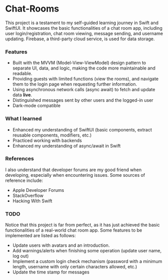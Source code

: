 # Chat-Rooms
This project is a testament to my self-guided learning journey in Swift and SwiftUI. It showcases the basic functionalities of a chat room app, including user login/registration, chat room viewing, message sending, and username updating. Firebase, a third-party cloud service, is used for data storage. 

### Features

- Built with the MVVM (Model-View-ViewModel) design pattern to separate UI, data, and logic, making the code more maintainable and readable.
- Providing guests with limited functions (view the rooms), and navigate them to the login page when requesting further information.
- Using asynchronous network calls (async await) to fetch and update data **live**.
- Distinguished messages sent by other users and the logged-in user
- Dark-mode compatible

### What I learned

- Enhanced my understanding of SwiftUI (basic components, extract reusable components, modifiers, etc.)
- Practiced working with backends
- Enhanced my understanding of async/await in Swift

### References

I also understand that developer forums are my good friend when developing, especially when encountering issues. Some sources of reference include:

- Apple Developer Forums
- StackOverflow
- Hacking With Swift

### TODO

Notice that this project is far from perfect, as it has just achieved the basic functionalities of a real-world chat room app. Some features to be implemented are listed as follows:

- Update users with avatars and an introduction.
- Add warnings/alerts when finishing some operation (update user name, log out)
- Implement a custom login check mechanism (password with a minimum length, username with only certain characters allowed, etc.)
- Update the time stamp for messages
